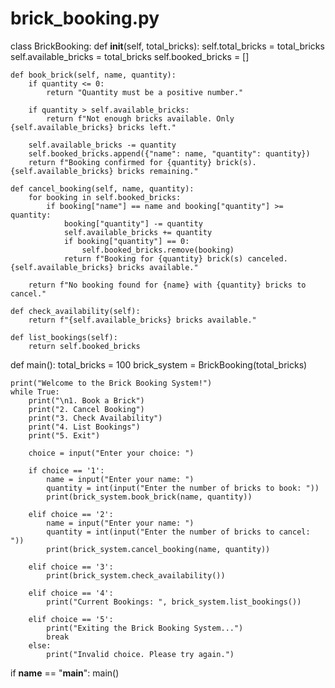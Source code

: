 # brick_booking.py

class BrickBooking:
    def __init__(self, total_bricks):
        self.total_bricks = total_bricks
        self.available_bricks = total_bricks
        self.booked_bricks = []

    def book_brick(self, name, quantity):
        if quantity <= 0:
            return "Quantity must be a positive number."
        
        if quantity > self.available_bricks:
            return f"Not enough bricks available. Only {self.available_bricks} bricks left."

        self.available_bricks -= quantity
        self.booked_bricks.append({"name": name, "quantity": quantity})
        return f"Booking confirmed for {quantity} brick(s). {self.available_bricks} bricks remaining."

    def cancel_booking(self, name, quantity):
        for booking in self.booked_bricks:
            if booking["name"] == name and booking["quantity"] >= quantity:
                booking["quantity"] -= quantity
                self.available_bricks += quantity
                if booking["quantity"] == 0:
                    self.booked_bricks.remove(booking)
                return f"Booking for {quantity} brick(s) canceled. {self.available_bricks} bricks available."
        
        return f"No booking found for {name} with {quantity} bricks to cancel."

    def check_availability(self):
        return f"{self.available_bricks} bricks available."

    def list_bookings(self):
        return self.booked_bricks


def main():
    total_bricks = 100
    brick_system = BrickBooking(total_bricks)

    print("Welcome to the Brick Booking System!")
    while True:
        print("\n1. Book a Brick")
        print("2. Cancel Booking")
        print("3. Check Availability")
        print("4. List Bookings")
        print("5. Exit")

        choice = input("Enter your choice: ")

        if choice == '1':
            name = input("Enter your name: ")
            quantity = int(input("Enter the number of bricks to book: "))
            print(brick_system.book_brick(name, quantity))

        elif choice == '2':
            name = input("Enter your name: ")
            quantity = int(input("Enter the number of bricks to cancel: "))
            print(brick_system.cancel_booking(name, quantity))

        elif choice == '3':
            print(brick_system.check_availability())

        elif choice == '4':
            print("Current Bookings: ", brick_system.list_bookings())

        elif choice == '5':
            print("Exiting the Brick Booking System...")
            break
        else:
            print("Invalid choice. Please try again.")


if __name__ == "__main__":
    main()
